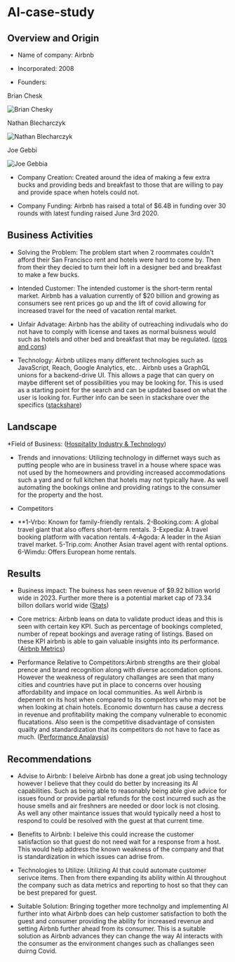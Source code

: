 # AI-case-study

## Overview and Origin

* Name of company: Airbnb

* Incorporated: 2008

* Founders:
  
Brian Chesk

![Brian Chesky](https://press.airbnb.com/wp-content/uploads/sites/4/2016/10/brian.jpg?fit=1000%2C1500)

Nathan Blecharczyk

![Nathan Blecharczyk](https://metaunfolded.com/wp-content/uploads/2021/12/Nathan-Blecharczyk.jpg)

Joe Gebbi

![Joe Gebbia](https://www.theglobeandmail.com/resizer/e2NhD2bpbcHY7o4JwLYaPdewcGo=/1200x900/filters:quality(80)/cloudfront-us-east-1.images.arcpublishing.com/tgam/L3BPBE64NFBAZDZNCRBXCTWMNA.JPG)

* Company Creation: Created around the idea of making a few extra bucks and providing beds and breakfast to those that are willing to pay and provide space when hotels could not. 

* Company Funding: Airbnb has raised a total of $6.4B in funding over 30 rounds with latest funding raised June 3rd 2020. 

## Business Activities

* Solving the Problem: The problem start when 2 roommates couldn't afford their San Francisco rent and hotels were hard to come by. Then from their they decied to turn their loft in a designer bed and breakfast to make a few bucks. 

* Intended Customer: The intended customer is the short-term rental market. Airbnb has a valuation currently of $20 billion and growing as consumers see rent prices go up and the lift of covid allowing for increased travel for the need of vacation rental market.

* Unfair Advatage: Airbnb has the ability of outreaching indivudals who do not have to comply with license and taxes as normal buisness would such as hotels and other bed and breakfast that may be regulated. ([pros and cons](https://netivist.org/debate/airbnb-pros-and-cons))

* Technology: Airbnb utilizes many different technologies such as JavaScript, Reach, Google Analytics, etc. . Airbnb uses a GraphGL unions for a backend-drive UI. This allows a page that can query on maybe different set of possibilities you may be looking for. This is used as a starting point for the search and can be updated based on what the user is looking for. Further info can be seen in stackshare over the specifics ([stackshare](https://stackshare.io/airbnb/airbnb))
## Landscape

*Field of Business: ([Hospitality Industry & Technology](https://www.sureplaces.com/guides/how-airbnb-disrupted-the-hotel-industry/))

* Trends and innovations: Utilizing technology in differnet ways such as putting people who are in business travel in a house where space was not used by the homeowners and providing increased accommodations such a yard and or full kitchen that hotels may not typically have. As well automating the bookings online and providing ratings to the consumer for the property and the host. 

* Competitors
* **1-Vrbo: Known for family-friendly rentals.
  2-Booking.com: A global travel giant that also offers short-term rentals.
  3-Expedia: A travel booking platform with vacation rentals.
  4-Agoda: A leader in the Asian travel market.
  5-Trip.com: Another Asian travel agent with rental options.
  6-Wimdu: Offers European home rentals.

## Results

* Business impact: The buiness has seen revenue of $9.92 billion world wide in 2023. Further more there is a potential market cap of 73.34 billon dollars world wide ([Stats](https://www.statista.com/statistics/339845/company-value-and-equity-funding-of-airbnb/))

* Core metrics: Airbnb leans on data to validate product ideas and this is seen with certain key KPI. Such as percentage of bookings completed, number of repeat bookings and average rating of listings. Based on these KPI airbnb is able to gain valuable insights into its performance. ([Airbnb Metrics](https://finmodelslab.com/blogs/kpi-metrics/airbnb-marketplace-kpi-metrics))

* Performance Relative to Competitors:Airbnb strengths are their global prence and brand recognition along with diverse accomdation options. However the weakness of regulatory challanges are seen that many cities and countries have put in place to concerns over housing affordability and impace on local communities. As well Airbnb is depenent on its host when compared to its competitors who may not be when looking at chain hotels. Economic downturn has cause a decress in revenue and profitability making the company vulnerable to economic flucatations. Also seen is the competitive disadvantage of consisten quailty and standardization that its competitors do not have to face as much. ([Performance Analaysis](https://pitchgrade.com/companies/airbnb))

## Recommendations

* Advise to Airbnb: I beleive Airbnb has done a great job using technology however I believe that they could do better by increasing its AI capabilities. Such as being able to reasonably being able give advice for issues found or provide partial  refunds for the cost incurred such as the house smells and air freshners are needed or door lock is not closing. As well any other maintance issues that would typically need a host to respond to could be resolved with the guest at that current time. 

* Benefits to Airbnb:  I beleive this could increase the customer satisfaction so that guest do not need wait for a response from a host. This would help address the known weakness of the company and that is standardization in which issues can adrise from.  

* Technologies to Utilize: Utilizing AI that could automate customer serivce items. Then from there expanding its ability within AI throughout the company such as data metrics and reporting to host so that they can be best prepared for guest. 

* Suitable Solution: Bringing together more technolgy and implementing AI further into what Airbnb does can help customer satisfaction to both the guest and consumer providing the ability for increased revenue and setting Airbnb further ahead from its consumer. This is a suitable solution as Airbnb advances they can change the way AI interacts with the consumer as the environment changes such as challanges seen duirng Covid.

